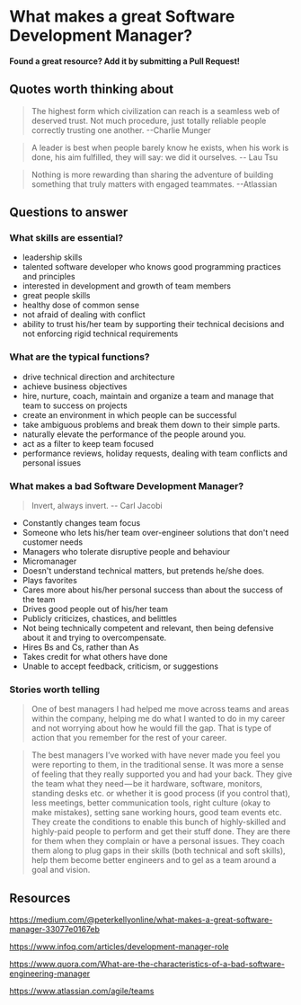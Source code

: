 # What makes a great Software Development Manager?
#### Found a great resource? Add it by submitting a Pull Request!


## Quotes worth thinking about
 > The highest form which civilization can reach is a seamless web of deserved trust. Not much procedure, just totally reliable people correctly trusting one another.   --Charlie Munger

 > A leader is best when people barely know he exists, when his work is done, his aim fulfilled, they will say: we did it ourselves. -- Lau Tsu

> Nothing is more rewarding than sharing the adventure of building something that truly matters with engaged teammates.  --Atlassian


## Questions to answer

### What skills are essential?
- leadership skills
- talented software developer who knows good programming practices and principles
- interested in development and growth of team members
- great people skills
- healthy dose of common sense
- not afraid of dealing with conflict
- ability to trust his/her team by supporting their technical decisions and not enforcing rigid technical requirements


### What are the typical functions?
- drive technical direction and architecture
- achieve business objectives
- hire, nurture, coach, maintain and organize a team and manage that team to success on projects
- create an environment in which people can be successful
- take ambiguous problems and break them down to their simple parts. 
- naturally elevate the performance of the people around you.
- act as a filter to keep team focused
- performance reviews, holiday requests, dealing with team conflicts and personal issues
  

### What makes a bad Software Development Manager?
  > Invert, always invert.   -- Carl Jacobi
  
  - Constantly changes team focus
  - Someone who lets his/her team over-engineer solutions that don't need customer needs
  - Managers who tolerate disruptive people and behaviour
  - Micromanager
  - Doesn't understand technical matters, but pretends he/she does.
  - Plays favorites
  - Cares more about his/her personal success than about the success of the team
  - Drives good people out of his/her team
  - Publicly criticizes, chastices, and belittles
  - Not being technically competent and relevant, then being defensive about it and trying to overcompensate.
  - Hires Bs and Cs, rather than As
  - Takes credit for what others have done
  - Unable to accept feedback, criticism, or suggestions
  
  
  
  
  
### Stories worth telling
  > One of best managers I had helped me move across teams and areas within the company, helping me do what I wanted to do in my career and not worrying about how he would fill the gap. That is type of action that you remember for the rest of your career.
  
  > The best managers I’ve worked with have never made you feel you were reporting to them, in the traditional sense. It was more a sense of feeling that they really supported you and had your back. They give the team what they need — be it hardware, software, monitors, standing desks etc. or whether it is good process (if you control that), less meetings, better communication tools, right culture (okay to make mistakes), setting sane working hours, good team events etc. They create the conditions to enable this bunch of highly-skilled and highly-paid people to perform and get their stuff done. They are there for them when they complain or have a personal issues. They coach them along to plug gaps in their skills (both technical and soft skills), help them become better engineers and to gel as a team around a goal and vision.


## Resources
https://medium.com/@peterkellyonline/what-makes-a-great-software-manager-33077e0167eb

https://www.infoq.com/articles/development-manager-role

https://www.quora.com/What-are-the-characteristics-of-a-bad-software-engineering-manager

https://www.atlassian.com/agile/teams

